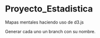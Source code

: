 # Proyecto_Estadistica
Mapas mentales haciendo uso de d3.js

Generar cada uno un branch con su nombre.
